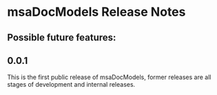 # msaDocModels Release Notes
## Possible future features:

## 0.0.1

This is the first public release of msaDocModels, former releases are all stages of development and internal releases.

